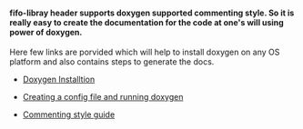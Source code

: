 #### fifo-libray header supports doxygen supported commenting style. So it is really easy to create the documentation for the code at one's will using power of doxygen.

Here few links are porvided which will help to install doxygen on any OS platform and also contains steps to generate the docs.

- [Doxygen Installtion](https://www.doxygen.nl/manual/install.html)

- [Creating a config file and running doxygen](https://www.doxygen.nl/manual/starting.html)

- [Commenting style guide](https://www.doxygen.nl/manual/docblocks.html#cppblock)
